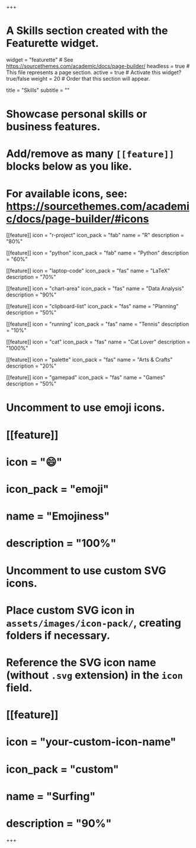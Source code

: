 +++
# A Skills section created with the Featurette widget.
widget = "featurette"  # See https://sourcethemes.com/academic/docs/page-builder/
headless = true  # This file represents a page section.
active = true  # Activate this widget? true/false
weight = 20  # Order that this section will appear.

title = "Skills"
subtitle = ""

# Showcase personal skills or business features.
# 
# Add/remove as many `[[feature]]` blocks below as you like.
# 
# For available icons, see: https://sourcethemes.com/academic/docs/page-builder/#icons

[[feature]]
  icon = "r-project"
  icon_pack = "fab"
  name = "R"
  description = "80%"
  
[[feature]]
  icon = "python"
  icon_pack = "fab"
  name = "Python"
  description = "60%"

[[feature]]
  icon = "laptop-code"
  icon_pack = "fas"
  name = "LaTeX"
  description = "70%"

[[feature]]
  icon = "chart-area"
  icon_pack = "fas"
  name = "Data Analysis"
  description = "90%"

[[feature]]
  icon = "clipboard-list"
  icon_pack = "fas"
  name = "Planning"
  description = "50%"

[[feature]]
  icon = "running"
  icon_pack = "fas"
  name = "Tennis"
  description = "10%"

[[feature]]
  icon = "cat"
  icon_pack = "fas"
  name = "Cat Lover"
  description = "1000%"

[[feature]]
  icon = "palette"
  icon_pack = "fas"
  name = "Arts & Crafts"
  description = "20%"

[[feature]]
  icon = "gamepad"
  icon_pack = "fas"
  name = "Games"
  description = "50%"

# Uncomment to use emoji icons.
# [[feature]]
#  icon = ":smile:"
#  icon_pack = "emoji"
#  name = "Emojiness"
#  description = "100%"  

# Uncomment to use custom SVG icons.
# Place custom SVG icon in `assets/images/icon-pack/`, creating folders if necessary.
# Reference the SVG icon name (without `.svg` extension) in the `icon` field.
# [[feature]]
#  icon = "your-custom-icon-name"
#  icon_pack = "custom"
#  name = "Surfing"
#  description = "90%"

+++
